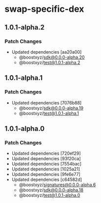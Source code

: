 # swap-specific-dex

## 1.0.1-alpha.2

### Patch Changes

- Updated dependencies [aa20a00]
  - @boostxyz/sdk@0.0.0-alpha.20
  - @boostxyz/test@1.0.1-alpha.2

## 1.0.1-alpha.1

### Patch Changes

- Updated dependencies [7076b88]
  - @boostxyz/sdk@0.0.0-alpha.19
  - @boostxyz/test@1.0.1-alpha.1

## 1.0.1-alpha.0

### Patch Changes

- Updated dependencies [720ef29]
- Updated dependencies [93f20ca]
- Updated dependencies [7554bac]
- Updated dependencies [1025a21]
- Updated dependencies [9fe6e77]
- Updated dependencies [c64582d]
  - @boostxyz/signatures@0.0.0-alpha.6
  - @boostxyz/sdk@0.0.0-alpha.18
  - @boostxyz/test@1.0.1-alpha.0
